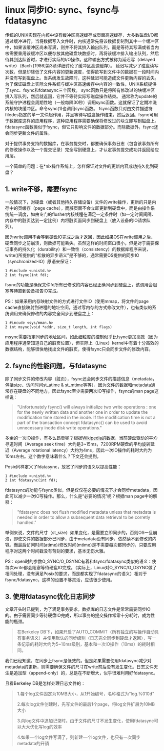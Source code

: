# linux 同步IO: sync、fsync与fdatasync



传统的UNIX实现在内核中设有缓冲区高速缓存或页面高速缓存，大多数磁盘I/O都通过缓冲进行。当将数据写入文件时，内核通常先将该数据复制到其中一个缓冲区中，如果该缓冲区尚未写满，则并不将其排入输出队列，而是等待其写满或者当内核需要重用该缓冲区以便存放其他磁盘块数据时，再将该缓冲排入输出队列，然后待其到达队首时，才进行实际的I/O操作。这种输出方式被称为延迟写（delayed write）（Bach [1986]第3章详细讨论了缓冲区高速缓存）。
延迟写减少了磁盘读写次数，但是却降低了文件内容的更新速度，使得欲写到文件中的数据在一段时间内并没有写到磁盘上。当系统发生故障时，这种延迟可能造成文件更新内容的丢失。为了保证磁盘上实际文件系统与缓冲区高速缓存中内容的一致性，UNIX系统提供了sync、fsync和fdatasync三个函数。
sync函数只是将所有修改过的块缓冲区排入写队列，然后就返回，它并不等待实际写磁盘操作结束。
通常称为update的系统守护进程会周期性地（一般每隔30秒）调用sync函数。这就保证了定期冲洗内核的块缓冲区。命令sync(1)也调用sync函数。
fsync函数只对由文件描述符filedes指定的单一文件起作用，并且等待写磁盘操作结束，然后返回。fsync可用于数据库这样的应用程序，这种应用程序需要确保将修改过的块立即写到磁盘上。
fdatasync函数类似于fsync，但它只影响文件的数据部分。而除数据外，fsync还会同步更新文件的属性。

 

对于提供事务支持的数据库，在事务提交时，都要确保事务日志（包含该事务所有的修改操作以及一个提交记录）完全写到硬盘上，才认定事务提交成功并返回给应用层。

一个简单的问题：在*nix操作系统上，怎样保证对文件的更新内容成功持久化到硬盘？

 

## 1.  write不够，需要fsync

一般情况下，对硬盘（或者其他持久存储设备）文件的write操作，更新的只是内存中的页缓存（page cache），而脏页面不会立即更新到硬盘中，而是由操作系统统一调度，如由专门的flusher内核线程在满足一定条件时（如一定时间间隔、内存中的脏页达到一定比例）内将脏页面同步到硬盘上（放入设备的IO请求队列）。

因为write调用不会等到硬盘IO完成之后才返回，因此如果OS在write调用之后、硬盘同步之前崩溃，则数据可能丢失。虽然这样的时间窗口很小，但是对于需要保证事务的持久化（durability）和一致性（consistency）的数据库程序来说，write()所提供的“松散的异步语义”是不够的，通常需要OS提供的同步IO（synchronized-IO）原语来保证：

```
1 #include <unistd.h>
2 int fsync(int fd);
```

fsync的功能是确保文件fd所有已修改的内容已经正确同步到硬盘上，该调用会阻塞等待直到设备报告IO完成。

 

 

PS：如果采用内存映射文件的方式进行文件IO（使用mmap，将文件的page cache直接映射到进程的地址空间，通过写内存的方式修改文件），也有类似的系统调用来确保修改的内容完全同步到硬盘之上：

```
1 #incude <sys/mman.h>
2 int msync(void *addr, size_t length, int flags)
```

msync需要指定同步的地址区间，如此细粒度的控制似乎比fsync更加高效（因为应用程序通常知道自己的脏页位置），但实际上（Linux）kernel中有着十分高效的数据结构，能够很快地找出文件的脏页，使得fsync只会同步文件的修改内容。

 

## 2. fsync的性能问题，与fdatasync

除了同步文件的修改内容（脏页），fsync还会同步文件的描述信息（metadata，包括size、访问时间st_atime & st_mtime等等），因为文件的数据和metadata通常存在硬盘的不同地方，因此fsync至少需要两次IO写操作，fsync的man page这样说：

> "Unfortunately fsync() will always initialize two write operations : one for the newly written data and another one in order to update the modification time stored in the inode. If the modification time is not a part of the transaction concept fdatasync() can be used to avoid unnecessary inode disk write operations."

 

多余的一次IO操作，有多么昂贵呢？根据[Wikipedia的数据](http://en.wikipedia.org/wiki/Disk-drive_performance_characteristics#Seek_time)，当前硬盘驱动的平均寻道时间（Average seek time）大约是3~15ms，7200RPM硬盘的平均旋转延迟（Average rotational latency）大约为4ms，因此一次IO操作的耗时大约为10ms左右。这个数字意味着什么？下文还会提到。

 

Posix同样定义了fdatasync，放宽了同步的语义以提高性能：

```
1 #include <unistd.h>
2 int fdatasync(int fd);
```

fdatasync的功能与fsync类似，但是仅仅在必要的情况下才会同步metadata，因此可以减少一次IO写操作。那么，什么是“必要的情况”呢？根据man page中的解释：

> "fdatasync does not flush modified metadata unless that metadata is needed in order to allow a subsequent data retrieval to be corretly handled."

举例来说，文件的尺寸（st_size）如果变化，是需要立即同步的，否则OS一旦崩溃，即使文件的数据部分已同步，由于metadata没有同步，依然读不到修改的内容。而最后访问时间(atime)/修改时间(mtime)是不需要每次都同步的，只要应用程序对这两个时间戳没有苛刻的要求，基本无伤大雅。

 

 

PS：open时的参数O_SYNC/O_DSYNC有着和fsync/fdatasync类似的语义：使每次write都会阻塞等待硬盘IO完成。（实际上，Linux对O_SYNC/O_DSYNC做了相同处理，没有满足Posix的要求，而是都实现了fdatasync的语义）相对于fsync/fdatasync，这样的设置不够灵活，应该很少使用。

 

 

## 3. 使用fdatasync优化日志同步

文章开头时已提到，为了满足事务要求，数据库的日志文件是常常需要同步IO的。由于需要同步等待硬盘IO完成，所以事务的提交操作常常十分耗时，成为性能的瓶颈。

> 在Berkeley DB下，如果开启了AUTO_COMMIT（所有独立的写操作自动具有事务语义）并使用默认的同步级别（日志完全同步到硬盘才返回），写一条记录的耗时大约为5~10ms级别，基本和一次IO操作（10ms）的耗时相同。

 我们已经知道，在同步上fsync是低效的。但是如果需要使用fdatasync减少对metadata的更新，则需要确保文件的尺寸在write前后没有发生变化。日志文件天生是追加型（append-only）的，总是在不断增大，似乎很难利用好fdatasync。

 

且看Berkeley DB是怎样处理日志文件的：

> 1.每个log文件固定为10MB大小，从1开始编号，名称格式为“log.%010d"
>
> 2.每次log文件创建时，先写文件的最后1个page，将log文件扩展为10MB大小
>
> 3.向log文件中追加记录时，由于文件的尺寸不发生变化，使用fdatasync可以大大优化写log的效率
>
> 4.如果一个log文件写满了，则新建一个log文件，也只有一次同步metadata的开销